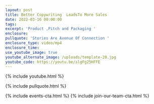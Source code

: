 ```yaml
---
layout: post
title: Better Copywriting  LeadsTo More Sales
date: 2022-03-16 00:00:00
tags:
excerpt: 'Product ,Pitch and Packaging '
enclosure:
pullquote: 'Stories Are Avenue Of Connection '
enclosure_type: video/mp4
enclosure_time:
use_youtube_image: true
youtube_alternate_image: /uploads/template-20.jpg
youtube_code: https://youtu.be/slgFg25HFFE
---
```

{% include youtube.html %}

{% include pullquote.html %}

{% include events-cta.html %} {% include join-our-team-cta.html %}
